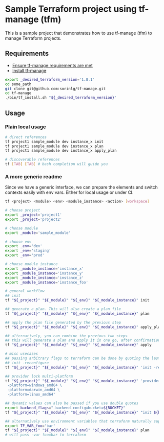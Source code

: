 # Sample Terraform project using tf-manage (tfm)

This is a sample project that demonstrates how to use tf-manage (tfm) to manage Terraform projects.

## Requirements
- [Ensure tf-manage requirements are met](https://github.com/sorinlg/tf-manage?tab=readme-ov-file#requirements)
- [Install tf-manage](https://github.com/sorinlg/tf-manage?tab=readme-ov-file#installation)
```bash
export _desired_terraform_version='1.8.1'
cd some_path
git clone git@github.com:sorinlg/tf-manage.git
cd tf-manage
./bin/tf_install.sh "${_desired_terraform_version}"
```

## Usage
### Plain local usage
```bash
# direct references
tf project1 sample_module dev instance_x init
tf project1 sample_module dev instance_x plan
tf project1 sample_module dev instance_x apply_plan

# discoverable references
tf [TAB] [TAB] # bash completion will guide you
```

### A more generic readme
Since we have a generic interface, we can prepare the elements and switch contexts easily with env vars. Either for local usage or under CI.
```bash
tf <project> <module> <env> <module_instance> <action> [workspace]
```

```bash
# choose project
export _project='project1'
export _project='project2'

# choose module
export _module='sample_module'

# choose env
export _env='dev'
export _env='staging'
export _env='prod'

# choose module_instance
export _module_instance='instance_x'
export _module_instance='instance_y'
export _module_instance='instance_z'
export _module_instance='instance_foo'

# general workflow
## init
tf "${_project}" "${_module}" "${_env}" "${_module_instance}" init

## generate a plan. This will also create a plan file
tf "${_project}" "${_module}" "${_env}" "${_module_instance}" plan

## apply the plan file generated by the previous step
tf "${_project}" "${_module}" "${_env}" "${_module_instance}" apply_plan

## alternatively, you can combine the previous two steps
## this will generate a plan and apply it in one go, after confirmation
tf "${_project}" "${_module}" "${_env}" "${_module_instance}" apply

# misc usecases
## passing arbitrary flags to terraform can be done by quoting the last argument and including those flags
## init -reconfigure
tf "${_project}" "${_module}" "${_env}" "${_module_instance}" 'init -reconfigure'

## provider lock multi-platform
tf "${_project}" "${_module}" "${_env}" "${_module_instance}" 'providers lock \
 -platform=windows_amd64 \
 -platform=darwin_amd64 \
 -platform=linux_amd64'

## dynamic values can also be passed if you use double quotes
export backend_flags="-backend-config=bucket=${BUCKET}"
tf "${_project}" "${_module}" "${_env}" "${_module_instance}" "init ${backend_flags}"

## alternatively use environment variables that terraform naturally supports
export TF_VAR_foo='bar'
tf "${_project}" "${_module}" "${_env}" "${_module_instance}" plan
# will pass -var foo=bar to terraform
```
